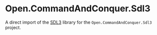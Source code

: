 # Open.CommandAndConquer.Sdl3

A direct import of the [SDL3](https://github.com/libsdl-org/SDL/tree/release-3.2.4) library for the
`Open.CommandAndConquer.Sdl3` project.
